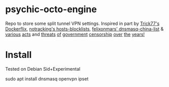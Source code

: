 # psychic-octo-engine
Repo to store some split tunnel VPN settings. Inspired in part by [Trick77's Dockerflix](https://github.com/trick77/dockerflix), [notracking's 
hosts-blocklists](https://github.com/notracking/hosts-blocklists), [felixonmars' dnsmasq-china-list](https://github.com/felixonmars/dnsmasq-china-list) & 
[various](https://www.pcworld.com/article/2110941/report-turkey-cuts-off-a-key-twitter-workaround-by-blocking-google-dns.html) 
[acts](https://twitter.com/utku/status/446956710502993920) and 
[threats](https://www.eff.org/deeplinks/2020/08/tiktok-ban-seed-genuine-security-concern-wrapped-thick-layer-censorship) 
[of](https://www.wired.co.uk/article/telegram-in-russia-blocked-web-app-ban-facebook-twitter-google) 
[government](https://ooni.org/post/2020-belarus-internet-outages-website-censorship/) 
[censorship](https://ooni.org/post/indonesia-internet-censorship/#key-findings) [over](https://ooni.org/post/iran-internet-censorship/) 
[the](https://ooni.org/post/how-pakistan-blocked-social-media/) [years!](https://ooni.org/post/south-sudan-censorship/)

# Install

Tested on Debian Sid+Experimental

sudo apt install dnsmasq openvpn ipset